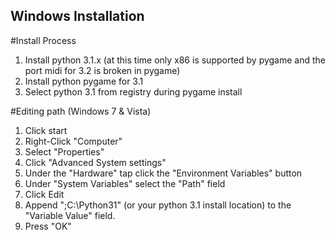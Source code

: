 Windows Installation
--------------------
#Install Process
1. Install python 3.1.x (at this time only x86 is supported by pygame and the port midi for 3.2 is broken in pygame)
2. Install python pygame for 3.1
3. Select python 3.1 from registry during pygame install

#Editing path (Windows 7 & Vista)
1. Click start
2. Right-Click "Computer"
3. Select "Properties"
4. Click "Advanced System settings"
5. Under the "Hardware" tap click the "Environment Variables" button
6. Under "System Variables" select the "Path" field
7. Click Edit
8. Append ";C:\Python31" (or your python 3.1 install location) to the "Variable Value" field.
9. Press "OK"